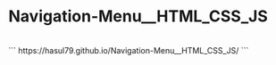 # Navigation-Menu__HTML_CSS_JS
<br />
```
https://hasul79.github.io/Navigation-Menu__HTML_CSS_JS/
```
